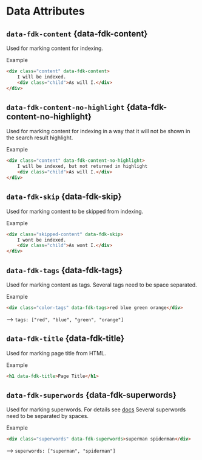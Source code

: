 # Data Attributes

## `data-fdk-content` {data-fdk-content}

Used for marking content for indexing.

Example

```html
<div class="content" data-fdk-content>
	I will be indexed.
	<div class="child">As will I.</div>
</div>
```

## `data-fdk-content-no-highlight` {data-fdk-content-no-highlight}

Used for marking content for indexing in a way that it will not be shown in the search result highlight.

Example

```html
<div class="content" data-fdk-content-no-highlight>
	I will be indexed, but not returned in highlight
	<div class="child">As will I.</div>
</div>
```

## `data-fdk-skip` {data-fdk-skip}

Used for marking content to be skipped from indexing.

Example

```html
<div class="skipped-content" data-fdk-skip>
	I wont be indexed.
	<div class="child">As wont I.</div>
</div>
```

## `data-fdk-tags` {data-fdk-tags}

Used for marking content as tags. Several tags need to be space separated.

Example

```html
<div class="color-tags" data-fdk-tags>red blue green orange</div>
```

--> `tags: ["red", "blue", "green", "orange"]`

## `data-fdk-title` {data-fdk-title}

Used for marking page title from HTML.

Example

```html
<h1 data-fdk-title>Page Title</h1>
```

## `data-fdk-superwords` {data-fdk-superwords}

Used for marking superwords. For details see [docs](/crawler/meta-tag#superwords)
Several superwords need to be separated by spaces.

Example

```html
<div class="superwords" data-fdk-superwords>superman spiderman</div>
```

--> `superwords: ["superman", "spiderman"]`
